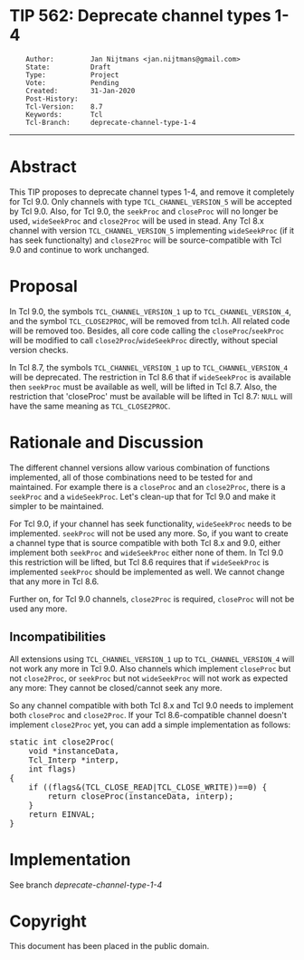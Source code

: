 # TIP 562: Deprecate channel types 1-4
        Author:         Jan Nijtmans <jan.nijtmans@gmail.com>
        State:          Draft
        Type:           Project
        Vote:           Pending
        Created:        31-Jan-2020
        Post-History:
        Tcl-Version:    8.7
        Keywords:       Tcl
        Tcl-Branch:     deprecate-channel-type-1-4
-----

# Abstract

This TIP proposes to deprecate channel types 1-4, and remove it completely
for Tcl 9.0. Only channels with type `TCL_CHANNEL_VERSION_5` will be
accepted by Tcl 9.0. Also, for Tcl 9.0, the `seekProc` and `closeProc`
will no longer be used, `wideSeekProc` and `close2Proc` will be used
in stead. Any Tcl 8.x channel with version `TCL_CHANNEL_VERSION_5`
implementing `wideSeekProc` (if it has seek functionalty) and
`close2Proc` will be source-compatible with Tcl 9.0 and continue
to work unchanged.

# Proposal

In Tcl 9.0, the symbols `TCL_CHANNEL_VERSION_1` up to `TCL_CHANNEL_VERSION_4`,
and the symbol `TCL_CLOSE2PROC`, will be removed from tcl.h. All related
code will be removed too. Besides, all core code calling the
`closeProc`/`seekProc` will be modified to call `close2Proc`/`wideSeekProc`
directly, without special version checks.

In Tcl 8.7, the symbols `TCL_CHANNEL_VERSION_1` up to `TCL_CHANNEL_VERSION_4`
will be deprecated. The restriction in Tcl 8.6 that if `wideSeekProc` is
available then `seekProc` must be available as well, will be lifted in Tcl 8.7.
Also, the restriction that 'closeProc' must be available will be lifted
in Tcl 8.7: `NULL` will have the same meaning as `TCL_CLOSE2PROC`.

# Rationale and Discussion

The different channel versions allow various combination of functions
implemented, all of those combinations need to be tested for and
maintained. For example there is a `closeProc` and an `close2Proc`,
there is a `seekProc` and a `wideSeekProc`. Let's clean-up that
for Tcl 9.0 and make it simpler to be maintained.

For Tcl 9.0, if your channel has seek functionality, `wideSeekProc`
needs to be implemented. `seekProc` will not be used any more. So,
if you want to create a channel type that is source compatible with
both Tcl 8.x and 9.0, either implement both `seekProc` and
`wideSeekProc` either none of them. In Tcl 9.0 this restriction
will be lifted, but Tcl 8.6 requires that if `wideSeekProc` is
implemented `seekProc` should be implemented as well. We cannot
change that any more in Tcl 8.6.

Further on, for Tcl 9.0 channels, `close2Proc` is required,
`closeProc` will not be used any more.

## Incompatibilities

All extensions using `TCL_CHANNEL_VERSION_1` up to `TCL_CHANNEL_VERSION_4` will
not work any more in Tcl 9.0. Also channels which implement `closeProc` but
not `close2Proc`, or `seekProc` but not `wideSeekProc` will not work
as expected any more: They cannot be closed/cannot seek any more.

So any channel compatible with both Tcl 8.x and Tcl 9.0 needs
to implement both `closeProc` and `close2Proc`. If your Tcl
8.6-compatible channel doesn't implement `close2Proc` yet,
you can add a simple implementation as follows:

<pre>
static int close2Proc(
    void *instanceData,
    Tcl_Interp *interp,
    int flags)
{
    if ((flags&(TCL_CLOSE_READ|TCL_CLOSE_WRITE))==0) {
        return closeProc(instanceData, interp);
    }
    return EINVAL;
}
</pre>

# Implementation

See branch _deprecate-channel-type-1-4_

# Copyright

This document has been placed in the public domain. 
